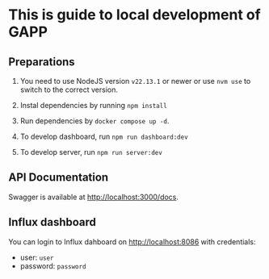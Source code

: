 # This is guide to local development of GAPP

## Preparations

1. You need to use NodeJS version `v22.13.1` or newer or use `nvm use` to switch to the correct version.

2. Instal dependencies by running `npm install`

3. Run dependencies by `docker compose up -d`.

4. To develop dashboard, run `npm run dashboard:dev`

5. To develop server, run `npm run server:dev`

## API Documentation

Swagger is available at [http://localhost:3000/docs](http://localhost:3000/docs).

## Influx dashboard

You can login to Influx dahboard on [http://localhost:8086](http://localhost:8086) with credentials:

- user: `user`
- password: `password`

